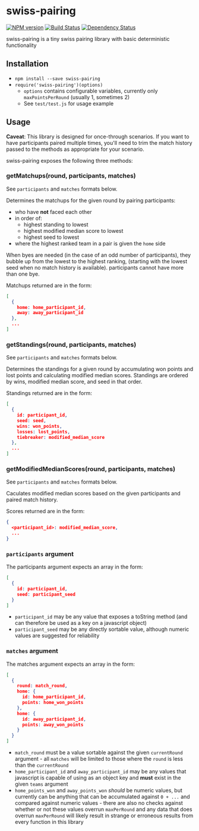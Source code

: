 # swiss-pairing
[![NPM version](https://img.shields.io/npm/v/swiss-pairing.svg)](https://npmjs.org/package/swiss-pairing "View this project on NPM")
[![Build Status](https://img.shields.io/travis/dambrisco/swiss-pairing.svg)](https://travis-ci.org/dambrisco/swiss-pairing "View this project's build information")
[![Dependency Status](https://img.shields.io/david/dambrisco/swiss-pairing.svg)](https://david-dm.org/dambrisco/swiss-pairing "Check this project's dependencies")

swiss-pairing is a tiny swiss pairing library with basic deterministic functionality

## Installation

* `npm install --save swiss-pairing`
* `require('swiss-pairing')(options)`
  * `options` contains configurable variables, currently only
  `maxPointsPerRound` (usually 1, sometimes 2)
  * See `test/test.js` for usage example

## Usage

**Caveat**: This library is designed for once-through scenarios. If you want to have participants
paired multiple times, you'll need to trim the match history passed to the
methods as appropriate for your scenario.

swiss-pairing exposes the following three methods:

### getMatchups(round, participants, matches)

See `participants` and `matches` formats below.

Determines the matchups for the given round by pairing participants:

* who have **not** faced each other
* in order of:
  * highest standing to lowest
  * highest modified median score to lowest
  * highest seed to lowest
* where the highest ranked team in a pair is given the `home` side

When byes are needed (in the case of an odd number of participants), they bubble
up from the lowest to the highest ranking, (starting with the lowest seed when
no match history is available). participants cannot have more than one bye.

Matchups returned are in the form:

```json
[
  {
    home: home_participant_id,
    away: away_participant_id
  },
  ...
]
```

### getStandings(round, participants, matches)

See `participants` and `matches` formats below.

Determines the standings for a given round by accumulating won points and lost
points and calculating modified median scores. Standings are ordered by wins,
modified median score, and seed in that order.

Standings returned are in the form:

```json
[
  {
    id: participant_id,
    seed: seed,
    wins: won_points,
    losses: lost_points,
    tiebreaker: modified_median_score
  },
  ...
]
```

### getModifiedMedianScores(round, participants, matches)

See `participants` and `matches` formats below.

Caculates modified median scores based on the given participants and paired
match history.

Scores returned are in the form:

```json
{
  <participant_id>: modified_median_score,
  ...
}
```

### `participants` argument

The participants argument expects an array in the form:

```json
[
  {
    id: participant_id,
    seed: participant_seed
  }
]
```

* `participant_id` may be any value that exposes a toString method (and can
therefore be used as a key on a javascript object)
* `participant_seed` may be any directly sortable value, although numeric values
are suggested for reliability

### `matches` argument

The matches argument expects an array in the form:

```json
[
  {
    round: match_round,
    home: {
      id: home_participant_id,
      points: home_won_points
    },
    home: {
      id: away_participant_id,
      points: away_won_points
    }
  }
]
```

* `match_round` must be a value sortable against the given `currentRound`
argument - all `matches` will be limited to those where the `round` is less than
the `currentRound`
* `home_participant_id` and `away_participant_id` may be any values that
javascript is capable of using as an object key and **must** exist in the given
`teams` argument
* `home_points_won` and `away_points_won` *should* be numeric values, but
currently can be anything that can be accumulated against `0 + ...` and compared
against numeric values - there are also no checks against whether or not these
values overrun `maxPerRound` and any data that does overrun `maxPerRound` will
likely result in strange or erroneous results from every function in this
library
